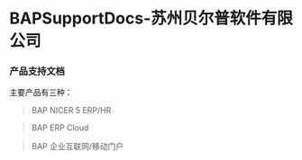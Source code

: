 # BAPSupportDocs-苏州贝尔普软件有限公司

### 产品支持文档

主要产品有三种：

> BAP NICER 5 ERP/HR

> BAP ERP Cloud

> BAP 企业互联网/移动门户

